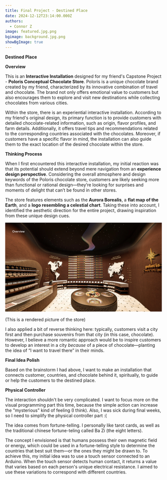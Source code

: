 ```yaml
---
title: Final Project - Destined Place
date: 2024-12-12T23:14:00.000Z
authors:
  - Connor Z
image: featured.jpg.png
bgimage: background.jpg.png
showBgImage: true
---
```

**Destined Place**

**Overview**

This is an **Interactive Installation** designed for my friend's Capstone Project - **Poloris Conceptual Chocolate Store**. Poloris is a unique chocolate brand created by my friend, characterized by its innovative combination of travel and chocolate. The brand not only offers emotional value to customers but also encourages them to explore and visit new destinations while collecting chocolates from various cities.

Within the store, there is an experiential interactive installation. According to my friend's original design, its primary function is to provide customers with detailed chocolate-related information, such as origin, flavor profiles, and farm details. Additionally, it offers travel tips and recommendations related to the corresponding countries associated with the chocolates. Moreover, if customers have a specific flavor in mind, the installation can also guide them to the exact location of the desired chocolate within the store.

**Thinking Process**

When I first encountered this interactive installation, my initial reaction was that its potential should extend beyond mere navigation from an **experience design perspective**. Considering the overall atmosphere and design keywords of the Poloris chocolate store, customers are likely seeking more than functional or rational design—they’re looking for surprises and moments of delight that can’t be found in other stores.

The store features elements such as the **Aurora Borealis**, a **flat map of the Earth**, and a **logo resembling a celestial chart**. Taking these into account, I identified the aesthetic direction for the entire project, drawing inspiration from these unique design cues.

![](1.png)

(This is a rendered picture of the store)

I also applied a bit of reverse thinking here: typically, customers visit a city first and then purchase souvenirs from that city (in this case, chocolate). However, I believe a more romantic approach would be to inspire customers to develop an interest in a city *because* of a piece of chocolate—planting the idea of “I want to travel there” in their minds.



**Final Idea Polish**

Based on the brainstorm I had above, I want to make an installation that connects customer, countries, and chocolate behind it, spiritually, to guide or help the customers to the destined place. 



**Physical Controller**

The interaction shouldn't be very complicated. I want to focus more on the visual programming part this time, because the simple action can increase the "mysterious" kind of feeling (I think). Also, I was sick during final weeks, so I need to simplify the physical controller part :(

The idea comes from fortune-telling. I personally like tarot cards, as well as the traditional chinese fortune-teling called Ba Zi (the eight letters). 

The concept I envisioned is that humans possess their own magnetic field or energy, which could be used in a fortune-telling style to determine the countries that best suit them—or the ones they might be drawn to. To achieve this, my initial idea was to use a touch sensor connected to an Arduino. When the touch sensor detects human contact, it returns a value that varies based on each person's unique electrical resistance. I aimed to use these variations to correspond with different countries.
